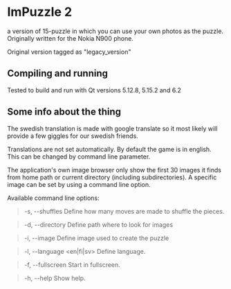 # ImPuzzle 2

a version of 15-puzzle in which you can use your own photos as the puzzle. Originally written for the Nokia N900 phone.

Original version tagged as "legacy\_version"

## Compiling and running

Tested to build and run with Qt versions 5.12.8, 5.15.2 and 6.2

## Some info about the thing

The swedish translation is made with google translate so it most likely will provide
a few giggles for our swedish friends.

Translations are not set automatically. By default the game is in english. This can
be changed by command line parameter.

The application's own image browser only show the first 30 images it finds from
home path or current directory (including subdirectories). A specific image can
be set by using a command line option. 

Available command line options:

>  -s, --shuffles <count>            Define how many moves are made to shuffle
>                                    the pieces.

>  -d, --directory <directory path>  Define path where to look for images

>  -i, --image <file path>           Define image used to create the puzzle

>  -l, --language <en|fi|sv>         Define language.

>  -f, --fullscreen                  Start in fullscreen.

>  -h, --help                        Show help.

